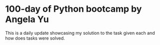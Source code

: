 # 100-day of Python bootcamp by Angela Yu
This is a daily update showcasing my solution to the task given each and how does tasks were solved. 
